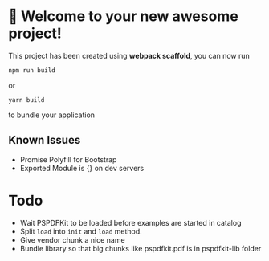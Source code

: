 # 🚀 Welcome to your new awesome project!

This project has been created using **webpack scaffold**, you can now run

```
npm run build
```

or

```
yarn build
```

to bundle your application

## Known Issues

- Promise Polyfill for Bootstrap
- Exported Module is {} on dev servers

# Todo
- Wait PSPDFKit to be loaded before examples are started in catalog
- Split `load` into `init` and `load` method.  
- Give vendor chunk a nice name
- Bundle library so that big chunks like pspdfkit.pdf is in pspdfkit-lib folder